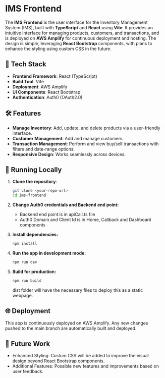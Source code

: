 # IMS Frontend

The **IMS Frontend** is the user interface for the Inventory Management System (IMS), built with **TypeScript** and **React** using **Vite**. It provides an intuitive interface for managing products, customers, and transactions, and is deployed on **AWS Amplify** for continuous deployment and hosting. The design is simple, leveraging **React Bootstrap** components, with plans to enhance the styling using custom CSS in the future.

## 🚀 Tech Stack

- **Frontend Framework**: React (TypeScript)
- **Build Tool**: Vite
- **Deployment**: AWS Amplify
- **UI Components**: React Bootstrap
- **Authentication**: Auth0 (OAuth2.0)

## 🛠️ Features

- **Manage Inventory**: Add, update, and delete products via a user-friendly interface.
- **Customer Management**: Add and manage customers.
- **Transaction Management**: Perform and view buy/sell transactions with filters and date-range options.
- **Responsive Design**: Works seamlessly across devices.

## 🔧 Running Locally

1. **Clone the repository**:

   ```bash
   git clone <your-repo-url>
   cd ims-frontend
   ```

2. **Change Auth0 credentials and Backend end point:**

   - Backend end point is in apiCall.ts file
   - Auth0 Domain and Client Id is in Home, Callback and Dashboard components

3. **Install dependencies:**

   ```bash
   npm install
   ```

4. **Run the app in development mode:**

   ```bash
   npm run dev
   ```

5. **Build for production:**

   ```bash
   npm run build
   ```

   dist folder will have the necessary files to deploy this as a static webpage.

## **🌐 Deployment**

This app is continuously deployed on AWS Amplify. Any new changes pushed to the main branch are automatically built and deployed.

## **📑 Future Work**

- Enhanced Styling: Custom CSS will be added to improve the visual design beyond React Bootstrap components.
- Additional Features: Possible new features and improvements based on user feedback.
